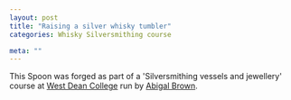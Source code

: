 ```yaml
---
layout: post
title: "Raising a silver whisky tumbler"
categories: Whisky Silversmithing course

meta: ""
---
```


This Spoon was forged as part of a 'Silversmithing vessels and jewellery' course at [West Dean College](https://www.westdean.ac.uk/short-courses/courses?category=Metalworking&subcategory=Silversmithing) run by [Abigal Brown](https://www.westdean.ac.uk/tutors/abigail-brown).

